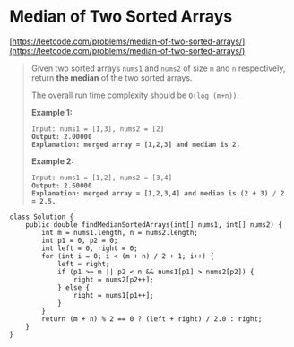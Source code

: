 # Median of Two Sorted Arrays

[https://leetcode.com/problems/median-of-two-sorted-arrays/](https://leetcode.com/problems/median-of-two-sorted-arrays/)

> Given two sorted arrays `nums1` and `nums2` of size `m` and `n` respectively, return **the median** of the two sorted arrays.
>
> The overall run time complexity should be `O(log (m+n))`.
>
> &#x20;
>
> **Example 1:**
>
> <pre><code>Input: nums1 = [1,3], nums2 = [2]
> <strong>Output: 2.00000
> </strong><strong>Explanation: merged array = [1,2,3] and median is 2.</strong></code></pre>
>
> **Example 2:**
>
> <pre><code>Input: nums1 = [1,2], nums2 = [3,4]
> <strong>Output: 2.50000
> </strong><strong>Explanation: merged array = [1,2,3,4] and median is (2 + 3) / 2 = 2.5.</strong></code></pre>

```
class Solution {
    public double findMedianSortedArrays(int[] nums1, int[] nums2) {
        int m = nums1.length, n = nums2.length;
        int p1 = 0, p2 = 0;
        int left = 0, right = 0;
        for (int i = 0; i < (m + n) / 2 + 1; i++) {
            left = right;
            if (p1 >= m || p2 < n && nums1[p1] > nums2[p2]) {
                right = nums2[p2++];
            } else {
                right = nums1[p1++];
            }
        }
        return (m + n) % 2 == 0 ? (left + right) / 2.0 : right;
    }
}
```
